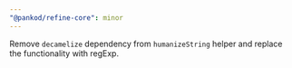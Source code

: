 ```yaml
---
"@pankod/refine-core": minor
---
```


Remove `decamelize` dependency from `humanizeString` helper and replace the functionality with regExp.
